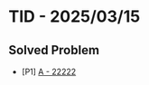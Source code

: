 # TID - 2025/03/15

## Solved Problem
- [P1]  [A - 22222](https://github.com/Taka0007/AtCoder/blob/main/ABC/ABC_394/ABC394_A.py)
